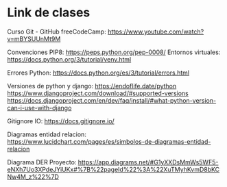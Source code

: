 # Link de clases 

Curso Git - GitHub freeCodeCamp: https://www.youtube.com/watch?v=mBYSUUnMt9M

Convenciones PIP8: https://peps.python.org/pep-0008/
Entornos virtuales: https://docs.python.org/3/tutorial/venv.html

Errores Python: https://docs.python.org/es/3/tutorial/errors.html

Versiones de python y django:
https://endoflife.date/python
https://www.djangoproject.com/download/#supported-versions
https://docs.djangoproject.com/en/dev/faq/install/#what-python-version-can-i-use-with-django

Gitignore IO: https://docs.gitignore.io/

Diagramas entidad relacion: https://www.lucidchart.com/pages/es/simbolos-de-diagramas-entidad-relacion

Diagrama DER Proyecto: https://app.diagrams.net/#G1yXXDsMmWs5WF5-eNXh7Uo3XPdeJYiUKx#%7B%22pageId%22%3A%22XuTMyhKvmD8bKCNw4M_z%22%7D